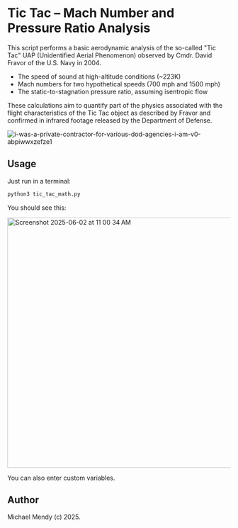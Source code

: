# Tic Tac – Mach Number and Pressure Ratio Analysis

This script performs a basic aerodynamic analysis of the so-called "Tic Tac" UAP (Unidentified Aerial Phenomenon) observed by Cmdr. David Fravor of the U.S. Navy in 2004.

- The speed of sound at high-altitude conditions (~223K)
- Mach numbers for two hypothetical speeds (700 mph and 1500 mph)
- The static-to-stagnation pressure ratio, assuming isentropic flow

These calculations aim to quantify part of the physics associated with the flight characteristics of the Tic Tac object as described by Fravor and confirmed in infrared footage released by the Department of Defense.

![i-was-a-private-contractor-for-various-dod-agencies-i-am-v0-abpiwwxzefze1](https://github.com/user-attachments/assets/ab811e07-d3c8-4647-9567-4395912d5861)

## Usage

Just run in a terminal:

```bash
python3 tic_tac_math.py
```
You should see this: 

<img width="565" alt="Screenshot 2025-06-02 at 11 00 34 AM" src="https://github.com/user-attachments/assets/46db16c5-2904-4a88-88bd-866bdf550563" /><br>

You can also enter custom variables. 

## Author 

Michael Mendy (c) 2025. 
